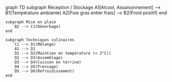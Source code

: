 graph TD
    subgraph Réception / Stockage
        A1[Alcool, Assaisonnement] --> B1(Température ambiante)
        A2[Foie gras entier frais] --> B2(Froid positif)
    end

    subgraph Mise en place
        B2 --> C1(Dénerbage)
    end

    subgraph Techniques culinaires
        C1 --> D1(Mélange)
        A1 --> D1
        D1 --> D2(Maintien en température (< 3°C))
        D2 --> D3(Assemblage)
        D3 --> D4(Cuisson en terrine)
        D4 --> D5(Pressage)
        D5 --> D6(Refroidissement)
    end